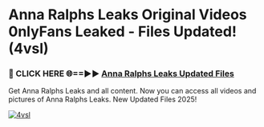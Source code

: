 # Anna Ralphs Leaks Original Videos 0nlyFans Leaked - Files Updated! (4vsl)

<h3>🔴 CLICK HERE 🌐==►► <a href="https://tinyurl.com/4seja8ks" rel="nofollow">Anna Ralphs Leaks Updated Files</a></h3>

Get Anna Ralphs Leaks and all content. Now you can access all videos and pictures of Anna Ralphs Leaks. New Updated Files 2025!

[![4vsl](https://i.imgur.com/EWjZXRe.gif)](https://tinyurl.com/4seja8ks)
